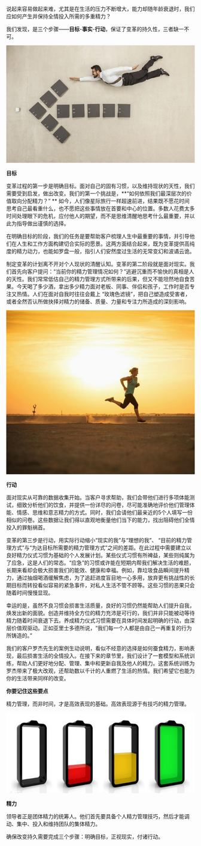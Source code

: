 说起来容易做起来难，尤其是在生活的压力不断增大，能力却随年龄衰退时，我们应如何产生并保持全情投入所需的多重精力？

我们发现，是三个步骤——**目标**-**事实**-**行动**，保证了变革的持久性，三者缺一不可。

![u=3567827726,3257233023&fm=173&s=119AEB7F076247030408B4FA0300C072&w=640&h=397&img](assets/u=3567827726,3257233023&fm=173&s=119AEB7F076247030408B4FA0300C072&w=640&h=397&img.JPEG)

**目标**

变革过程的第一步是明确目标。面对自己的固有习惯，以及维持现状的天性，我们需要受到启发，做出改变。我们的第一个挑战是，**“如何依照我们最深层次的价值取向分配精力？” ** 如今，人们像星际旅行一样超速前进，结果既不愿花时间思考自己最看重什么，也不愿把这些事情放在首要和中心的位置。多数人花费太多时间处理眼下的危机，应付他人的期望，而不是思维清醒地思考什么最重要，并以此为指导做出谨慎的选择。

在明确目标的阶段，我们的任务是要帮助客户梳理人生中最重要的事情，并引导他们在人生和工作方面构建切合实际的愿景。这两方面结合起来，既为变革提供高纯度的精力动力，也能如罗盘一般，指引人们安然度过生活的无常变幻和波谲云诡。

制定变革的计划离不开对个人现状的清醒认知。变革的第二阶段就是面对现实。我们首先向客户提问：“当前你的精力管理情况如何？”逃避沉重而不愉快的真相是人的天性。我们常常低估自己的精力管理方式所带来的后果，但又不能坦然地自食苦果。今天喝了多少酒，拿出多少精力面对老板、同事、伴侣和孩子，工作时是否专注又热情。人们在面对自我时往往会戴上 “玫瑰色滤镜”，把自己塑造成受害者，或者全然否认所做抉择对精力的储备、质量、力量和专注力所造成的深刻影响。

![u=3569419600,2494080295&fm=173&s=72ADB646BCA9D90D7FFAA1610300D07B&w=640&h=555&img](assets/u=3569419600,2494080295&fm=173&s=72ADB646BCA9D90D7FFAA1610300D07B&w=640&h=555&img.JPEG)

**行动**

面对现实从可靠的数据收集开始。当客户寻求帮助，我们会带他们进行多项体能测试，细致分析他们的饮食，并提供一份详尽的问卷，尽可能准确地评价他们管理体能、情感、思维和意志精力的方式。同时，我们会请他们最亲近的5个人填写一份相似的问卷。这些数据让我们得以直观地衡量他们当下的能力，找出阻碍他们全情投入的罪魁祸首。

变革的第三步是行动，用实际行动缩小“现实的我”与“理想的我”、 “目前的精力管理方式”与“为达目标所需要的精力管理方式”之间的差距。在此过程中需要建立以良好精力仪式习惯为基础的个人发展计划。某些仪式习惯有所裨益，某些则纯属为了应急，这是人们的常态。“应急”的习惯或许能在短期内帮我们解决生活的难题，长期来看却会极大损害我们的能效、健康和幸福。例如，靠垃圾食品瞬间提升精力，通过抽烟喝酒缓解焦虑，为了追赶进度盲目地一心多用，放弃更有挑战性的长期目标而转投看似容易的紧急事件，对私人生活不管不顾等。这些习惯的恶果只会随着时间慢慢显现。

幸运的是，虽然不良习惯会损害生活质量，良好的习惯仍然能帮助人们提升自我，焕发出新的面貌。创造并维持全方位的精力充沛是可行的，我们并非只能被动等待精力随着时间衰退下去。养成精力仪式习惯需要在具体时间发起明确的行动，由深层价值观驱动。正如亚里士多德所说，“我们每一个人都是由自己一再重复的行为所铸造的。”

我们的客户罗杰先生的案例生动说明，看似不经意的选择是如何蚕食精力，影响表现，最后损害生活的全情投入。在接下来的章节里，我们设计了一套模型和系统训练，帮助人们更好地分配、管理、集中和更新自我及他人的精力。这套系统训练为罗杰带来了极大改观，还帮助数以千计的人重燃了生活的热情。我们希望它也能为你的生活带来同样的改变。

**你要记住这些要点**

精力管理，而非时间，才是高效表现的基础。高效表现源于有技巧的精力管理。

![u=477953397,17729988&fm=173&s=0AA47A22EE9A8F9A1EE978F103006075&w=640&h=273&img](assets/u=477953397,17729988&fm=173&s=0AA47A22EE9A8F9A1EE978F103006075&w=640&h=273&img.JPEG)

**精力**

领导者正是团体精力的统筹人。他们首先要具备个人精力管理技巧，然后才能调动、集中、投入和维持团队的集体精力。

确保改变持久需要完成三个步骤：明确目标，正视现实，付诸行动。